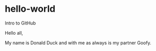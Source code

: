 # hello-world
Intro to GitHub

Hello all,

My name is Donald Duck and with me as always is my partner Goofy.

